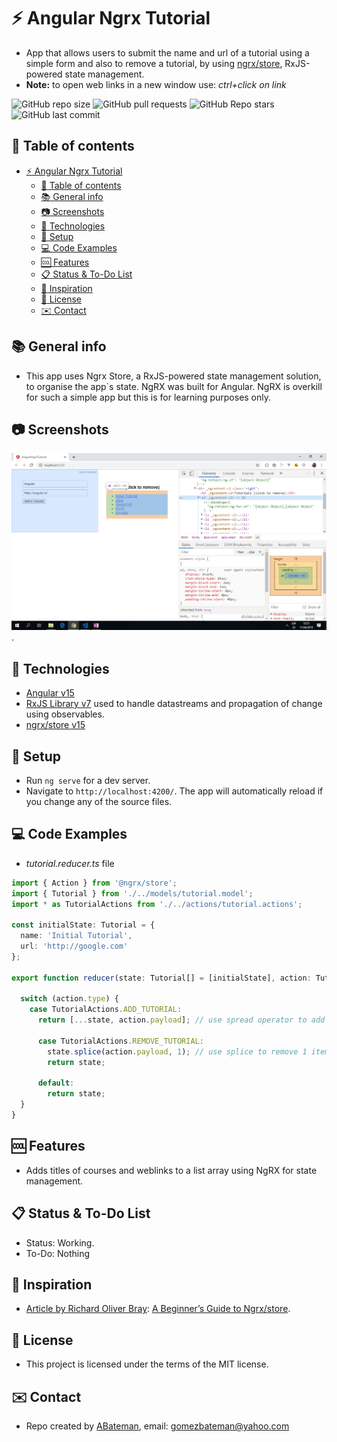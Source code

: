 # :zap: Angular Ngrx Tutorial

* App that allows users to submit the name and url of a tutorial using a simple form and also to remove a tutorial, by using [ngrx/store](https://ngrx.io/), RxJS-powered state management.
* **Note:** to open web links in a new window use: _ctrl+click on link_

![GitHub repo size](https://img.shields.io/github/repo-size/AndrewJBateman/angular-ngrx-tutorial?style=plastic)
![GitHub pull requests](https://img.shields.io/github/issues-pr/AndrewJBateman/angular-ngrx-tutorial?style=plastic)
![GitHub Repo stars](https://img.shields.io/github/stars/AndrewJBateman/angular-ngrx-tutorial?style=plastic)
![GitHub last commit](https://img.shields.io/github/last-commit/AndrewJBateman/angular-ngrx-tutorial?style=plastic)

## :page_facing_up: Table of contents

* [:zap: Angular Ngrx Tutorial](#zap-angular-ngrx-tutorial)
  * [:page_facing_up: Table of contents](#page_facing_up-table-of-contents)
  * [:books: General info](#books-general-info)
  * [:camera: Screenshots](#camera-screenshots)
  * [:signal_strength: Technologies](#signal_strength-technologies)
  * [:floppy_disk: Setup](#floppy_disk-setup)
  * [:computer: Code Examples](#computer-code-examples)
  * [:cool: Features](#cool-features)
  * [:clipboard: Status & To-Do List](#clipboard-status--to-do-list)
  * [:clap: Inspiration](#clap-inspiration)
  * [:file_folder: License](#file_folder-license)
  * [:envelope: Contact](#envelope-contact)

## :books: General info

* This app uses Ngrx Store, a RxJS-powered state management solution, to organise the app`s state. NgRX was built for Angular. NgRX is overkill for such a simple app but this is for learning purposes only.

## :camera: Screenshots

![Example screenshot](./img/write-and-read-components.png).

## :signal_strength: Technologies

* [Angular v15](https://angular.io/)
* [RxJS Library v7](https://angular.io/guide/rx-library) used to handle datastreams and propagation of change using observables.
* [ngrx/store v15](https://ngrx.io/guide/store)

## :floppy_disk: Setup

* Run `ng serve` for a dev server.
* Navigate to `http://localhost:4200/`. The app will automatically reload if you change any of the source files.

## :computer: Code Examples

* _tutorial.reducer.ts_ file

```typescript
import { Action } from '@ngrx/store';
import { Tutorial } from './../models/tutorial.model';
import * as TutorialActions from './../actions/tutorial.actions';

const initialState: Tutorial = {
  name: 'Initial Tutorial',
  url: 'http://google.com'
};

export function reducer(state: Tutorial[] = [initialState], action: TutorialActions.Actions) {

  switch (action.type) {
    case TutorialActions.ADD_TUTORIAL:
      return [...state, action.payload]; // use spread operator to add action.payload to the array

      case TutorialActions.REMOVE_TUTORIAL:
        state.splice(action.payload, 1); // use splice to remove 1 item
        return state;

      default:
        return state;
  }
}
```

## :cool: Features

* Adds titles of courses and weblinks to a list array using NgRX for state management.

## :clipboard: Status & To-Do List

* Status: Working.
* To-Do: Nothing

## :clap: Inspiration

* [Article by Richard Oliver Bray](https://medium.com/@richbray): [A Beginner’s Guide to Ngrx/store](https://medium.com/stratajet-tech/a-beginners-guide-to-ngrx-store-bc2184d6d7f0).

## :file_folder: License

* This project is licensed under the terms of the MIT license.

## :envelope: Contact

* Repo created by [ABateman](https://github.com/AndrewJBateman), email: gomezbateman@yahoo.com
